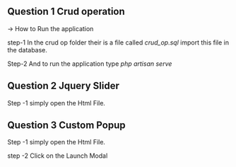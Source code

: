 ## Question 1 Crud operation

-> How to Run the application 

step-1 In the crud op folder their is a file called *crud_op.sql* import this file in the database.

Step-2 And to run the application type *php artisan serve*



## Question 2 Jquery Slider

Step -1 simply open the Html File.




## Question 3 Custom Popup

Step -1 simply open the Html File.

step -2 Click on the Launch Modal
 
